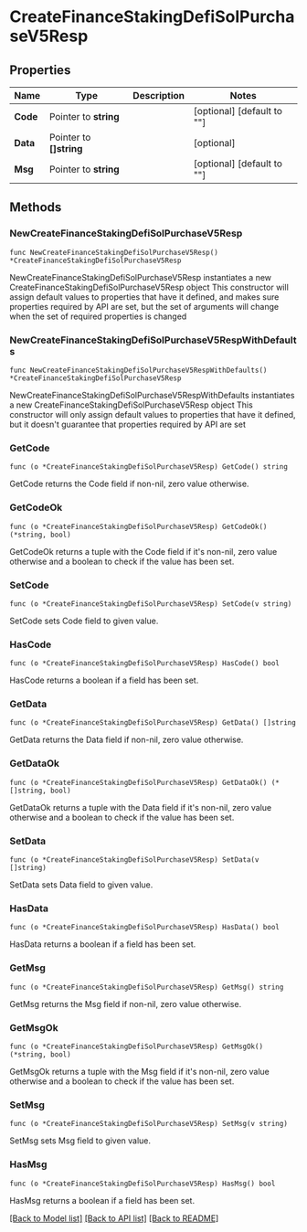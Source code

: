 # CreateFinanceStakingDefiSolPurchaseV5Resp

## Properties

Name | Type | Description | Notes
------------ | ------------- | ------------- | -------------
**Code** | Pointer to **string** |  | [optional] [default to ""]
**Data** | Pointer to **[]string** |  | [optional] 
**Msg** | Pointer to **string** |  | [optional] [default to ""]

## Methods

### NewCreateFinanceStakingDefiSolPurchaseV5Resp

`func NewCreateFinanceStakingDefiSolPurchaseV5Resp() *CreateFinanceStakingDefiSolPurchaseV5Resp`

NewCreateFinanceStakingDefiSolPurchaseV5Resp instantiates a new CreateFinanceStakingDefiSolPurchaseV5Resp object
This constructor will assign default values to properties that have it defined,
and makes sure properties required by API are set, but the set of arguments
will change when the set of required properties is changed

### NewCreateFinanceStakingDefiSolPurchaseV5RespWithDefaults

`func NewCreateFinanceStakingDefiSolPurchaseV5RespWithDefaults() *CreateFinanceStakingDefiSolPurchaseV5Resp`

NewCreateFinanceStakingDefiSolPurchaseV5RespWithDefaults instantiates a new CreateFinanceStakingDefiSolPurchaseV5Resp object
This constructor will only assign default values to properties that have it defined,
but it doesn't guarantee that properties required by API are set

### GetCode

`func (o *CreateFinanceStakingDefiSolPurchaseV5Resp) GetCode() string`

GetCode returns the Code field if non-nil, zero value otherwise.

### GetCodeOk

`func (o *CreateFinanceStakingDefiSolPurchaseV5Resp) GetCodeOk() (*string, bool)`

GetCodeOk returns a tuple with the Code field if it's non-nil, zero value otherwise
and a boolean to check if the value has been set.

### SetCode

`func (o *CreateFinanceStakingDefiSolPurchaseV5Resp) SetCode(v string)`

SetCode sets Code field to given value.

### HasCode

`func (o *CreateFinanceStakingDefiSolPurchaseV5Resp) HasCode() bool`

HasCode returns a boolean if a field has been set.

### GetData

`func (o *CreateFinanceStakingDefiSolPurchaseV5Resp) GetData() []string`

GetData returns the Data field if non-nil, zero value otherwise.

### GetDataOk

`func (o *CreateFinanceStakingDefiSolPurchaseV5Resp) GetDataOk() (*[]string, bool)`

GetDataOk returns a tuple with the Data field if it's non-nil, zero value otherwise
and a boolean to check if the value has been set.

### SetData

`func (o *CreateFinanceStakingDefiSolPurchaseV5Resp) SetData(v []string)`

SetData sets Data field to given value.

### HasData

`func (o *CreateFinanceStakingDefiSolPurchaseV5Resp) HasData() bool`

HasData returns a boolean if a field has been set.

### GetMsg

`func (o *CreateFinanceStakingDefiSolPurchaseV5Resp) GetMsg() string`

GetMsg returns the Msg field if non-nil, zero value otherwise.

### GetMsgOk

`func (o *CreateFinanceStakingDefiSolPurchaseV5Resp) GetMsgOk() (*string, bool)`

GetMsgOk returns a tuple with the Msg field if it's non-nil, zero value otherwise
and a boolean to check if the value has been set.

### SetMsg

`func (o *CreateFinanceStakingDefiSolPurchaseV5Resp) SetMsg(v string)`

SetMsg sets Msg field to given value.

### HasMsg

`func (o *CreateFinanceStakingDefiSolPurchaseV5Resp) HasMsg() bool`

HasMsg returns a boolean if a field has been set.


[[Back to Model list]](../README.md#documentation-for-models) [[Back to API list]](../README.md#documentation-for-api-endpoints) [[Back to README]](../README.md)


